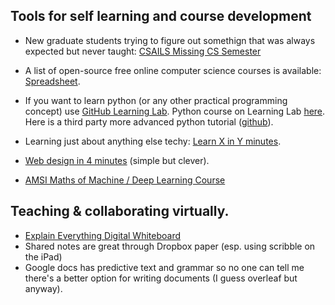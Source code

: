 ## Tools for self learning and course development
* New graduate students trying to figure out somethign that was always expected but never taught: [CSAILS Missing CS Semester](https://missing.csail.mit.edu/)

* A list of open-source free online computer science courses is available: [Spreadsheet](https://docs.google.com/spreadsheets/d/1BD8BJJUNaX63m2QmySWMGDp71nx4W4MyyiIBlfMoN3Q/htmlview).

* If you want to learn python (or any other practical programming concept) use [GitHub Learning Lab](https://lab.github.com/). Python course on Learning Lab [here](https://lab.github.com/everydeveloper/introduction-to-python). Here is a third party more advanced python tutorial ([github](https://github.com/Akuli/python-tutorial)).

* Learning just about anything else techy: [Learn X in Y minutes](https://learnxinyminutes.com/).

* [Web design in 4 minutes](https://jgthms.com/web-design-in-4-minutes) (simple but clever).

* [AMSI Maths of Machine / Deep Learning Course](https://deeplearningmath.org/)


## Teaching & collaborating virtually.
* [Explain Everything Digital Whiteboard](explaineverything.com)
* Shared notes are great through Dropbox paper (esp. using scribble on the iPad) 
* Google docs has predictive text and grammar so no one can tell me there's a better option for writing documents (I guess overleaf but anyway). 